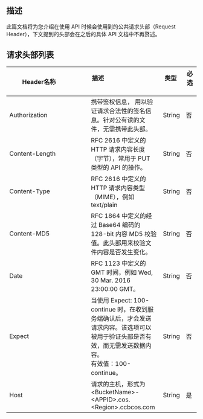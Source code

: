 ## 描述

此篇文档将为您介绍在使用 API 时候会使用到的公共请求头部（Request Header），下文提到的头部会在之后的具体 API 文档中不再赘述。<style  rel="stylesheet"> table th:nth-of-type(1) { width: 200px; }</style>

##  请求头部列表

| Header名称           | 描述                                       | 类型     | 必选   |
| ------------------ | ---------------------------------------- | ------ | ---- |
| Authorization      | 携带鉴权信息， 用以验证请求合法性的签名信息。针对公有读的文件，无需携带此头部。 | String | 否    |
| Content-Length     | RFC 2616 中定义的 HTTP 请求内容长度（字节），常用于 PUT 类型的 API 的操作。 | String | 否    |
| Content-Type       | RFC 2616 中定义的 HTTP 请求内容类型（MIME），例如text/plain | String | 否   |
| Content-MD5        | RFC 1864 中定义的经过 Base64 编码的 128-bit 内容 MD5 校验值。此头部用来校验文件内容是否发生变化。 | String | 否    |
| Date               | RFC 1123 中定义的 GMT 时间，例如 Wed, 30 Mar. 2016 23:00:00 GMT。 | String | 否    |
| Expect             | 当使用 Expect: 100-continue 时，在收到服务端确认后，才会发送请求内容。该选项可以被用于验证头部是否有效，而无需发送数据内容。<br />有效值：100-continue。 | String | 否    |
| Host               | 请求的主机，形式为 &lt;BucketName&gt;-&lt;APPID&gt;.cos.&lt;Region&gt;.ccbcos.com | String | 是    |


